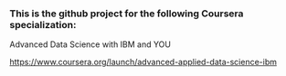 ### This is the github project for the following Coursera specialization:

Advanced Data Science with IBM and YOU

https://www.coursera.org/launch/advanced-applied-data-science-ibm
